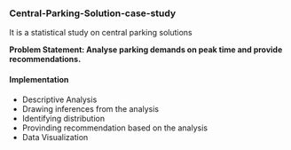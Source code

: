 ### Central-Parking-Solution-case-study

It is a statistical study on central parking solutions

**Problem Statement: Analyse parking demands on peak time and provide recommendations.**

#### Implementation

* Descriptive Analysis
* Drawing inferences from the analysis
* Identifying distribution
* Provinding recommendation based on the analysis
* Data Visualization


